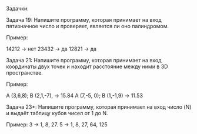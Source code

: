 Задачки:

Задача 19: Напишите программу, которая принимает на вход пятизначное число и проверяет, является ли оно палиндромом.

Пример:

14212 -> нет
23432 -> да
12821 -> да

Задача 21: Напишите программу, которая принимает на вход координаты двух точек и находит расстояние между ними в 3D пространстве.

Пример:

A (3,6,8); B (2,1,-7), -> 15.84
A (7,-5, 0); B (1,-1,9) -> 11.53

Задача 23*: Напишите программу, которая принимает на вход число (N) и выдаёт таблицу кубов чисел от 1 до N.

Пример:
3 -> 1, 8, 27.
5 -> 1, 8, 27, 64, 125
